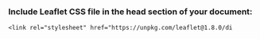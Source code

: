 ### Include Leaflet CSS file in the head section of your document:

    <link rel="stylesheet" href="https://unpkg.com/leaflet@1.8.0/di